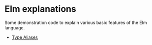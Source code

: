 # Elm explanations

Some demonstration code to explain various basic features of the Elm language.

* [Type Aliases](TypeAliases.elm)

